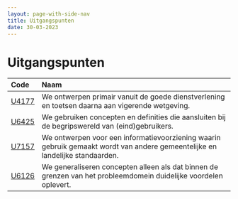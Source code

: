 ```yaml
---
layout: page-with-side-nav
title: Uitgangspunten
date: 30-03-2023
---
```


# Uitgangspunten

| Code | Naam | 
| :--- | :--- | 
| [U4177](./artefacten/4177.md) | We ontwerpen primair vanuit de goede dienstverlening en toetsen daarna aan vigerende wetgeving. | 
| [U6425](./artefacten/6425.md) | We gebruiken concepten en definities die aansluiten bij de begripswereld van (eind)gebruikers. | 
| [U7157](./artefacten/7157.md) | We ontwerpen voor een informatievoorziening waarin gebruik gemaakt wordt van andere gemeentelijke en landelijke standaarden. | 
| [U6126](./artefacten/6126.md) | We generaliseren concepten alleen als dat binnen de grenzen van het probleemdomein duidelijke voordelen oplevert. | 

